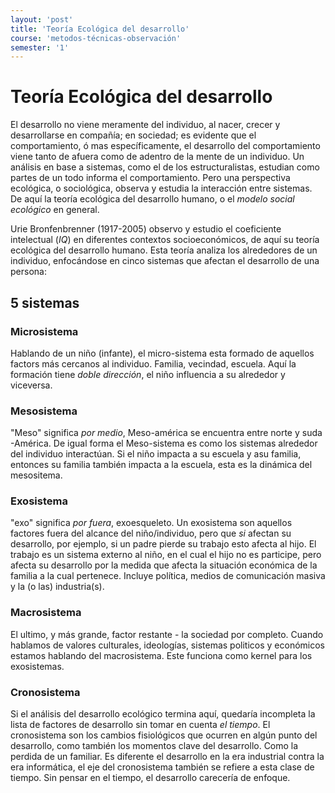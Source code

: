 ```yaml
---
layout: 'post'
title: 'Teoría Ecológica del desarrollo'
course: 'metodos-técnicas-observación'
semester: '1'
---
```



# Teoría Ecológica del desarrollo

El desarrollo no viene meramente del individuo, al nacer, crecer y desarrollarse en compañía; en sociedad; es evidente que el comportamiento, ó mas específicamente, el desarrollo del comportamiento viene tanto de afuera como de adentro de la mente de un individuo. Un análisis en base a sistemas, como el de los estructuralistas, estudian como partes de un todo informa el comportamiento. Pero una perspectiva ecológica, o sociológica, observa y estudia la interacción entre sistemas. De aquí la teoría ecológica del desarrollo humano, o el *modelo social ecológico* en general.

Urie Bronfenbrenner (1917-2005) observo y estudio el coeficiente intelectual (*IQ*) en diferentes contextos socioeconómicos, de aquí su teoría ecológica del desarrollo humano. Esta teoría analiza los alrededores de un individuo, enfocándose en cinco sistemas que afectan el desarrollo de una persona:

## 5 sistemas

### Microsistema

Hablando de un niño (infante), el micro-sistema esta formado de aquellos factors más cercanos al individuo. Familia, vecindad, escuela. Aquí la formación tiene *doble dirección*, el niño influencia a su alrededor y viceversa.

### Mesosistema

"Meso" significa *por medio*, Meso-américa se encuentra entre norte y suda -América. De igual forma el Meso-sistema es como los sistemas alrededor del individuo interactúan.  Si el niño impacta a su escuela y asu familia, entonces su familia también impacta a la escuela, esta es la dinámica del mesositema.

### Exosistema

"exo" significa *por fuera*, exoesqueleto. Un exosistema son aquellos factores fuera del alcance del niño/individuo, pero que *si* afectan su desarrollo, por ejemplo, si un padre pierde su trabajo esto afecta al hijo. El trabajo es un sistema externo al niño, en el cual el hijo no es participe, pero afecta su desarrollo por la medida que afecta la situación económica de la familia a la cual pertenece. Incluye política, medios de comunicación masiva y la (o las) industria(s).

### Macrosistema

El ultimo, y más grande, factor restante - la sociedad por completo. Cuando hablamos de valores culturales, ideologías, sistemas politicos y económicos estamos hablando del macrosistema. Este funciona como kernel para los exosistemas.

### Cronosistema

Si el análisis del desarrollo ecológico termina aquí, quedaría incompleta la lista de factores de desarrollo sin tomar en cuenta *el tiempo*. El cronosistema son los cambios fisiológicos que ocurren en algún punto del desarrollo, como también los momentos clave del desarrollo. Como la perdida de un familiar. Es diferente el desarrollo en la era industrial contra la era informática, el eje del cronosistema también se refiere a esta clase de tiempo. Sin pensar en el tiempo, el desarrollo carecería de enfoque.
